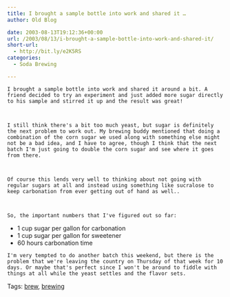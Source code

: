 ```yaml
---
title: I brought a sample bottle into work and shared it …
author: Old Blog

date: 2003-08-13T19:12:36+00:00
url: /2003/08/13/i-brought-a-sample-bottle-into-work-and-shared-it/
short-url:
  - http://bit.ly/e2K5RS
categories:
  - Soda Brewing

---
```

<div class='microid-http+http:sha1:5463b1afa9e12429f020ced64f0d370040dcb0fd'>
  
    I brought a sample bottle into work and shared it around a bit. A friend decided to try an experiment and just added more sugar directly to his sample and stirred it up and the result was great!
  
  
  
    I still think there's a bit too much yeast, but sugar is definitely the next problem to work out. My brewing buddy mentioned that doing a combination of the corn sugar we used along with something else might not be a bad idea, and I have to agree, though I think that the next batch I'm just going to double the corn sugar and see where it goes from there.
  
  
  
    Of course this lends very well to thinking about not going with regular sugars at all and instead using something like sucralose to keep carbonation from ever getting out of hand as well..
  
  
  
    So, the important numbers that I've figured out so far:
  
  
  <ul>
    <li>
      1 cup sugar per gallon for carbonation
    </li>
    <li>
      1 cup sugar per gallon for sweetener
    </li>
    <li>
      60 hours carbonation time
    </li>
  </ul>
  
  
    I'm very tempted to do another batch this weekend, but there is the problem that we're leaving the country on Thursday of that week for 10 days. Or maybe that's perfect since I won't be around to fiddle with things at all while the yeast settles and the flavor sets.
  
</div>

<div class="st-post-tags">
  Tags: <a href="http://www.cavort.org/tag/brew/" title="brew" rel="tag">brew</a>, <a href="http://www.cavort.org/tag/brewing/" title="brewing" rel="tag">brewing</a><br />
</div>